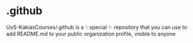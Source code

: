 # .github
UoS-KakiasCourses/.github is a ✨special ✨ repository that you can use to add README.md to your public organization profile, visible to anyone
